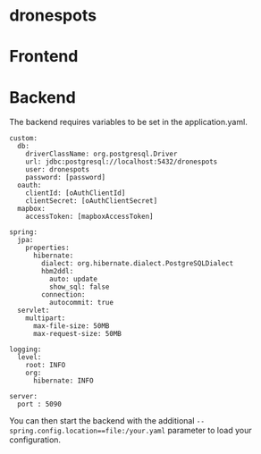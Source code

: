 # dronespots

# Frontend

# Backend

The backend requires variables to be set in the application.yaml.

```
custom:
  db:
    driverClassName: org.postgresql.Driver
    url: jdbc:postgresql://localhost:5432/dronespots
    user: dronespots
    password: [password]
  oauth:
    clientId: [oAuthClientId]
    clientSecret: [oAuthClientSecret]
  mapbox:
    accessToken: [mapboxAccessToken]
  
spring:
  jpa:
    properties:
      hibernate:
        dialect: org.hibernate.dialect.PostgreSQLDialect
        hbm2ddl:
          auto: update
          show_sql: false
        connection:
          autocommit: true
  servlet:
    multipart:
      max-file-size: 50MB
      max-request-size: 50MB
          
logging:
  level:
    root: INFO
    org:
      hibernate: INFO

server:
  port : 5090

```

You can then start the backend with the additional ```--spring.config.location==file:/your.yaml``` parameter to load your configuration.